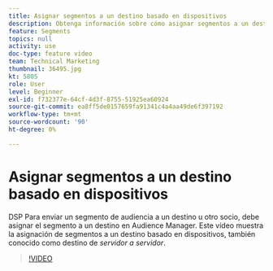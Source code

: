 ```yaml
---
title: Asignar segmentos a un destino basado en dispositivos
description: Obtenga información sobre cómo asignar segmentos a un destino basado en dispositivos, también conocido como destino de servidor a servidor. DSP Para enviar un segmento de audiencia a una audiencia u otro socio, debe asignar el segmento a un destino en Audience Manager.
feature: Segments
topics: null
activity: use
doc-type: feature video
team: Technical Marketing
thumbnail: 36495.jpg
kt: 5805
role: User
level: Beginner
exl-id: f732377e-64cf-4d3f-8755-51925ea60924
source-git-commit: ea8ff5de0157659fa91341c4a4aa49de6f397192
workflow-type: tm+mt
source-wordcount: '90'
ht-degree: 0%

---
```


# Asignar segmentos a un destino basado en dispositivos

DSP Para enviar un segmento de audiencia a un destino u otro socio, debe asignar el segmento a un destino en Audience Manager. Este vídeo muestra la asignación de segmentos a un destino basado en dispositivos, también conocido como destino de _servidor a servidor_.

>[!VIDEO](https://video.tv.adobe.com/v/41307/?quality=12&learn=on&captions=spa)
